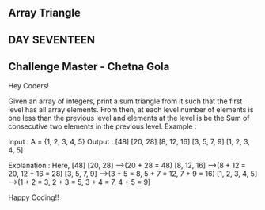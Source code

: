 ## Array Triangle 
## DAY SEVENTEEN
## Challenge Master - Chetna Gola 

Hey Coders!

Given an array of integers, print a sum triangle from it such that the first level has all array elements. From then, at each level number of elements is one less than the previous level and elements at the level is be the Sum of consecutive two elements in the previous level.
Example :

Input : A = {1, 2, 3, 4, 5}
Output : [48]
         [20, 28] 
         [8, 12, 16] 
         [3, 5, 7, 9] 
         [1, 2, 3, 4, 5] 

Explanation :
Here,   [48]
        [20, 28] -->(20 + 28 = 48)
        [8, 12, 16] -->(8 + 12 = 20, 12 + 16 = 28)
        [3, 5, 7, 9] -->(3 + 5 = 8, 5 + 7 = 12, 7 + 9 = 16)
        [1, 2, 3, 4, 5] -->(1 + 2 = 3, 2 + 3 = 5, 3 + 4 = 7, 4 + 5 = 9)

Happy Coding!!